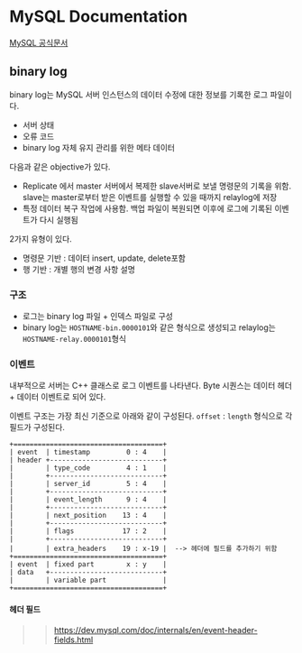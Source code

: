 # MySQL Documentation

[MySQL 공식문서](https://dev.mysql.com/doc/internals/en/)

## binary log
binary log는 MySQL 서버 인스턴스의 데이터 수정에 대한 정보를 기록한 로그 파일이다.
- 서버 상태
- 오류 코드
- binary log 자체 유지 관리를 위한 메타 데이터

다음과 같은 objective가 있다.
- Replicate 에서 master 서버에서 복제한 slave서버로 보낼 명령문의 기록을 위함. slave는 master로부터 받은 이벤트를 실행할 수 있을 때까지 relaylog에 저장
- 특정 데이터 복구 작업에 사용함. 백업 파일이 복원되면 이후에 로그에 기록된 이벤트가 다시 실행됨

2가지 유형이 있다.
- 명령문 기반 : 데이터 insert, update, delete포함 
- 행 기반 : 개별 행의 변경 사항 설명

### 구조
- 로그는 binary log 파일 + 인덱스 파일로 구성
- binary log는 `HOSTNAME-bin.0000101`와 같은 형식으로 생성되고 relaylog는 `HOSTNAME-relay.0000101`형식

### 이벤트
내부적으로 서버는 C++ 클래스로 로그 이벤트를 나타낸다. Byte 시퀀스는 데이터 헤더 + 데이터 이벤트로 되어 있다.

이벤트 구조는 가장 최신 기준으로 아래와 같이 구성된다. `offset` : `length` 형식으로 각 필드가 구성된다.
```
+=====================================+
| event  | timestamp         0 : 4    |
| header +----------------------------+
|        | type_code         4 : 1    |
|        +----------------------------+
|        | server_id         5 : 4    |
|        +----------------------------+
|        | event_length      9 : 4    |
|        +----------------------------+
|        | next_position    13 : 4    |
|        +----------------------------+
|        | flags            17 : 2    |
|        +----------------------------+
|        | extra_headers    19 : x-19 |  --> 헤더에 필드를 추가하기 위함
+=====================================+
| event  | fixed part        x : y    |
| data   +----------------------------+
|        | variable part              |
+=====================================+
```

#### 헤더 필드
>>https://dev.mysql.com/doc/internals/en/event-header-fields.html
